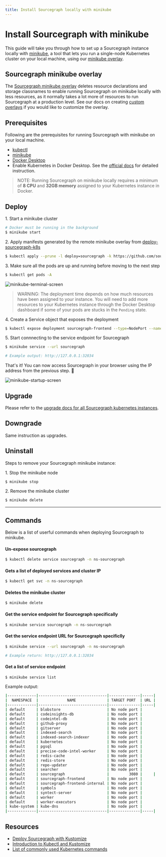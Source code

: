 ```yaml
---
title: Install Sourcegraph locally with minikube
---
```


# Install Sourcegraph with minikube

This guide will take you through how to set up a Sourcegraph instance locally with [minikube](https://minikube.sigs.k8s.io/docs/), a tool that lets you run a single-node Kubernetes cluster on your local machine, using our [minikube overlay](https://github.com/sourcegraph/deploy-sourcegraph-k8s/tree/main/examples/minikube).

## Sourcegraph minikube overlay

The [Sourcegraph minikube overlay](https://github.com/sourcegraph/deploy-sourcegraph-k8s/tree/main/examples/minikube) deletes resource declarations and storage classnames to enable running Sourcegraph on minikube locally with less resources, as it normally takes a lot more of resources to run Sourcegraph at a production level. See our docs on creating [custom overlays](../kubernetes) if you would like to customize the overlay.

## Prerequisites

Following are the prerequisites for running Sourcegraph with minikube on your local machine.

- [kubectl](https://kubernetes.io/docs/tasks/tools/)
- [minikube](https://minikube.sigs.k8s.io/docs/start/)
- [Docker Desktop](https://www.docker.com/products/docker-desktop/)
- Enable Kubernetes in Docker Desktop. See the [official docs](https://docs.docker.com/desktop/kubernetes/#enable-kubernetes) for detailed instruction.

> NOTE: Running Sourcegraph on minikube locally requires a minimum of **8 CPU** and **32GB memory** assigned to your Kubernetes instance in Docker.

## Deploy

1\. Start a minikube cluster

```sh
# Docker must be running in the background
$ minikube start
```

2\. Apply manifests generated by the remote minikube overlay from [deploy-sourcegraph-k8s](https://github.com/sourcegraph/deploy-sourcegraph-k8s)

```sh
$ kubectl apply --prune -l deploy=sourcegraph -k https://github.com/sourcegraph/deploy-sourcegraph-k8s/examples/minikube/base?ref=v4.5.0
```

3\. Make sure all the pods are up and running before moving to the next step

```sh
$ kubectl get pods -A
```

<img class="screenshot w-100" src="https://user-images.githubusercontent.com/68532117/141348352-a38dec9e-7166-40d7-a64e-019339732248.png" alt="minikube-terminal-screen"/>

> WARNING: The deployment time depends on how much resources have been assigned to your instance. You will need to add more resources to your Kubernetes instance through the Docker Desktop dashboard if some of your pods are stucks in the `Pending` state.

4\. Create a Service object that exposes the deployment

```sh
$ kubectl expose deployment sourcegraph-frontend --type=NodePort --name sourcegraph --port=3080 --target-port=3080
```

5\.  Start connnecting to the service endpoint for Sourcegraph 

```sh
$ minikube service --url sourcegraph

# Example output: http://127.0.0.1:32034
```

That's it! You can now access Sourcegraph in your browser using the IP address from the previous step. 🎉

<img class="screenshot" src="https://user-images.githubusercontent.com/68532117/141357183-905d0dbe-2d40-4dec-98b1-0a1cb13b0cf4.png" alt="minikube-startup-screen"/>

## Upgrade

Please refer to the [upgrade docs for all Sourcegraph kubernetes instances](../kubernetes/update.md).

## Downgrade

Same instruction as upgrades.

## Uninstall

Steps to remove your Sourcegraph minikube instance:

1\. Stop the minikube node

```sh
$ minikube stop
```

2\. Remove the minikube cluster

```sh
$ minikube delete
```

---

## Commands

Below is a list of userful commands when deploying Sourcegraph to minikube.

#### Un-expose sourcegraph

```sh
$ kubectl delete service sourcegraph -n ns-sourcegraph
```

#### Gets a list of deployed services and cluster IP

```sh
$ kubectl get svc -n ns-sourcegraph
```

#### Deletes the minikube cluster

```sh
$ minikube delete
```

#### Get the service endpoint for Sourcegraph specifically

```sh
$ minikube service sourcegraph -n ns-sourcegraph
```

#### Get the service endpoint URL for Sourcegraph specificlly

```sh
$ minikube service --url sourcegraph -n ns-sourcegraph

# Example return: http://127.0.0.1:32034
```

#### Get a list of service endpoint

```sh
$ minikube service list
```

Example output:

```sh
|-------------|-------------------------------|--------------|-----|
|  NAMESPACE  |             NAME              | TARGET PORT  | URL |
|-------------|-------------------------------|--------------|-----|
| default     | blobstore                     | No node port |
| default     | codeinsights-db               | No node port |
| default     | codeintel-db                  | No node port |
| default     | github-proxy                  | No node port |
| default     | gitserver                     | No node port |
| default     | indexed-search                | No node port |
| default     | indexed-search-indexer        | No node port |
| default     | kubernetes                    | No node port |
| default     | pgsql                         | No node port |
| default     | precise-code-intel-worker     | No node port |
| default     | redis-cache                   | No node port |
| default     | redis-store                   | No node port |
| default     | repo-updater                  | No node port |
| default     | searcher                      | No node port |
| default     | sourcegraph                   |         3080 |     |
| default     | sourcegraph-frontend          | No node port |
| default     | sourcegraph-frontend-internal | No node port |
| default     | symbols                       | No node port |
| default     | syntect-server                | No node port |
| default     | worker                        | No node port |
| default     | worker-executors              | No node port |
| kube-system | kube-dns                      | No node port |
|-------------|-------------------------------|--------------|-----|
```

## Resources

- [Deploy Sourcegraph with Kustomize](https://docs.sourcegraph.com/admin/install/kubernetes)
- [Introduction to Kubectl and Kustomize](https://kubectl.docs.kubernetes.io/guides/introduction/)
- [List of commonly used Kubernetes commands](https://sourcegraph.github.io/support-generator/)
